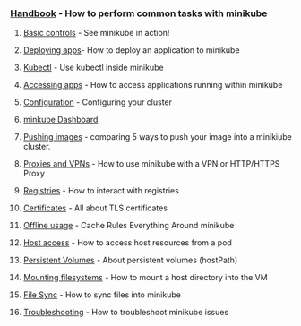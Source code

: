 ### [Handbook](https://minikube.sigs.k8s.io/docs/handbook/) - How to perform common tasks with minikube
 

1. [Basic controls](https://minikube.sigs.k8s.io/docs/handbook/controls/) -  See minikube in action!

2. [Deploying apps](https://minikube.sigs.k8s.io/docs/handbook/deploying/)- How to deploy an application to minikube

3. [Kubectl](https://minikube.sigs.k8s.io/docs/handbook/kubectl/) - Use kubectl inside minikube

4. [Accessing apps](https://minikube.sigs.k8s.io/docs/handbook/accessing/) - How to access applications running within minikube

5. [Configuration](https://minikube.sigs.k8s.io/docs/handbook/config/) - Configuring your cluster

6. [minkube Dashboard](https://minikube.sigs.k8s.io/docs/handbook/dashboard/)

7. [Pushing images](https://minikube.sigs.k8s.io/docs/handbook/pushing/) - comparing 5 ways to push your image into a minikiube cluster.

8. [Proxies and VPNs](https://minikube.sigs.k8s.io/docs/handbook/vpn_and_proxy/) - How to use minikube with a VPN or HTTP/HTTPS Proxy

9. [Registries](https://minikube.sigs.k8s.io/docs/handbook/registry/) - How to interact with registries

10. [Certificates](https://minikube.sigs.k8s.io/docs/handbook/untrusted_certs/) - All about TLS certificates

11. [Offline usage](https://minikube.sigs.k8s.io/docs/handbook/offline/) - Cache Rules Everything Around minikube

12. [Host access](https://minikube.sigs.k8s.io/docs/handbook/host-access/) - How to access host resources from a pod

13. [Persistent Volumes](https://minikube.sigs.k8s.io/docs/handbook/persistent_volumes/) - About persistent volumes (hostPath)

14. [Mounting filesystems](https://minikube.sigs.k8s.io/docs/handbook/mount/) - How to mount a host directory into the VM

15. [File Sync](https://minikube.sigs.k8s.io/docs/handbook/filesync/) - How to sync files into minikube

16. [Troubleshooting](https://minikube.sigs.k8s.io/docs/handbook/troubleshooting/) - How to troubleshoot minikube issues

```
